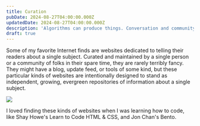 ```yaml
---
title: Curation
pubDate: 2024-08-27T04:00:00.000Z
updatedDate: 2024-08-27T04:00:00.000Z
description: 'Algorithms can produce things. Conversation and community, not so much.'
draft: true
---
```


Some of my favorite Internet finds are websites dedicated to telling their readers about a single subject. Curated and maintained by a single person or a community of folks in their spare time, they are rarely terribly fancy. They might have a blog, update feed, or tools of some kind, but these particular kinds of websites are intentionally designed to stand as independent, growing, evergreen repositories of information about a single subject.

![](</public/assets/media/Screenshot 2024-08-26 at 11.40.35 PM.png>)

I loved finding these kinds of websites when I was learning how to code, like Shay Howe's Learn to Code HTML & CSS, and Jon Chan's Bento.
